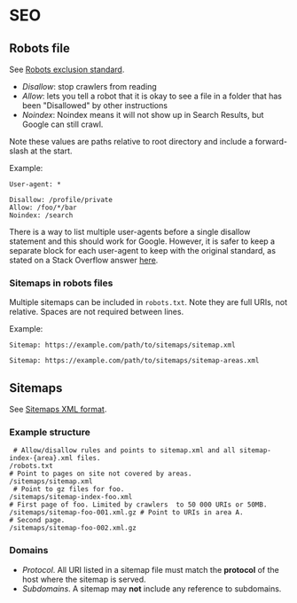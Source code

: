 # SEO


## Robots file

See [Robots exclusion standard](https://en.wikipedia.org/wiki/Robots_exclusion_standard).

- *Disallow*: stop crawlers from reading
- *Allow*: lets you tell a robot that it is okay to see a file in a folder that has been "Disallowed" by other instructions
- *Noindex*: Noindex means it will not show up in Search Results, but Google can still crawl. 

Note these values are paths relative to root directory and include a forward-slash at the start.

Example:

```
User-agent: *

Disallow: /profile/private
Allow: /foo/*/bar
Noindex: /search
```

There is a way to list multiple user-agents before a single disallow statement and this should work for Google. However, it is safer to keep a separate block for each user-agent to keep with the original standard, as stated on a Stack Overflow answer [here](https://stackoverflow.com/questions/20294485/is-it-possible-to-list-multiple-user-agents-in-one-line).


### Sitemaps in robots files

Multiple sitemaps can be included in `robots.txt`. Note they are full URIs, not relative. Spaces are not required between lines.

Example:

```
Sitemap: https://example.com/path/to/sitemaps/sitemap.xml

Sitemap: https://example.com/path/to/sitemaps/sitemap-areas.xml
```


## Sitemaps

See [Sitemaps XML format](https://www.sitemaps.org/protocol.html).

### Example structure

```
 # Allow/disallow rules and points to sitemap.xml and all sitemap-index-{area}.xml files.
/robots.txt
# Point to pages on site not covered by areas.
/sitemaps/sitemap.xml
 # Point to gz files for foo.
/sitemaps/sitemap-index-foo.xml
# First page of foo. Limited by crawlers  to 50 000 URIs or 50MB.
/sitemaps/sitemap-foo-001.xml.gz # Point to URIs in area A.
# Second page.
/sitemaps/sitemap-foo-002.xml.gz
```

### Domains

- *Protocol*. All URI listed in a sitemap file must match the  **protocol** of the host where the sitemap is served.
- *Subdomains*. A sitemap may **not** include any reference to subdomains.
